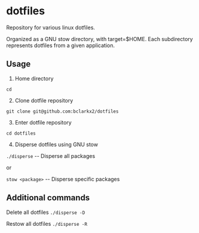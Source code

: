 # dotfiles

Repository for various linux dotfiles.

Organized as a GNU stow directory, with target=$HOME. Each subdirectory represents dotfiles from a given application.


## Usage

1. Home directory

`cd`

2. Clone dotfile repository

`git clone git@github.com:bclarkx2/dotfiles`

3. Enter dotfile repository

`cd dotfiles`

4. Disperse dotfiles using GNU stow

`./disperse` -- Disperse all packages

or

`stow <package>` -- Disperse specific packages


## Additional commands

Delete all dotfiles
`./disperse -D`

Restow all dotfiles
`./disperse -R`
